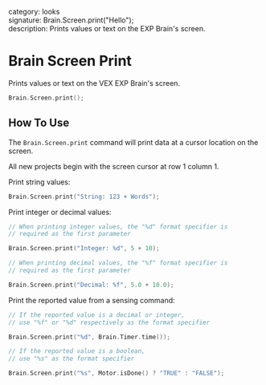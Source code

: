category: looks  
signature: Brain.Screen.print("Hello");  
description: Prints values or text on the EXP Brain's screen.  

# Brain Screen Print

Prints values or text on the VEX EXP Brain's screen.

```cpp
Brain.Screen.print();
```

## How To Use

The `Brain.Screen.print` command will print data at a cursor location on the screen.

All new projects begin with the screen cursor at row 1 column 1.

Print string values:

```cpp
Brain.Screen.print("String: 123 + Words");
```

Print integer or decimal values:

```cpp
// When printing integer values, the "%d" format specifier is
// required as the first parameter

Brain.Screen.print("Integer: %d", 5 + 10);

// When printing decimal values, the "%f" format specifier is
// required as the first parameter

Brain.Screen.print("Decimal: %f", 5.0 + 10.0);
```

Print the reported value from a sensing command:

```cpp
// If the reported value is a decimal or integer,
// use "%f" or "%d" respectively as the format specifier

Brain.Screen.print("%d", Brain.Timer.time());

// If the reported value is a boolean,
// use "%s" as the format specifier

Brain.Screen.print("%s", Motor.isDone() ? "TRUE" : "FALSE");
```

<advanced>
</advanced>